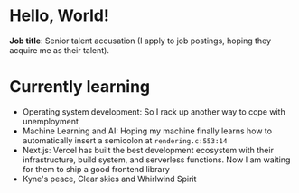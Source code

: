 # Hello, World!
**Job title**: Senior talent accusation (I apply to job postings, hoping they acquire me as their talent).

# Currently learning
- Operating system development: So I rack up another way to cope with unemployment
- Machine Learning and AI: Hoping my machine finally learns how to automatically insert a semicolon at `rendering.c:553:14`
- Next.js: Vercel has built the best development ecosystem with their infrastructure, build system, and serverless functions. Now I am waiting for them to ship a good frontend library
- Kyne's peace, Clear skies and Whirlwind Spirit
